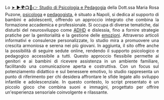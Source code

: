 <div style="text-align: justify;">
Lo <a href="https://studiopuzone.com" rel="dofollow">➤ ►🌍📺📱👉 Studio di Psicologia e Pedagogia</a> della Dott.ssa Maria Rosa Puzone, <a href="https://studiopuzone.com/psicologo-e-dolore-strategie-efficaci-per-superare-la-sofferenza/" rel="dofollow">psicologa</a> e <a href="https://studiopuzone.com/cosa-fa-una-psicopedagogista/" rel="dofollow">pedagogista</a>, è situato a Napoli, si dedica al supporto di bambini e adolescenti, offrendo un approccio integrato che combina la formazione accademica e professionale. Si occupa di diverse tematiche, dai disturbi del neurosviluppo come <a href="https://tinyurl.com/adhdgenitori" rel="dofollow">ADHD</a> e dislessia, fino a fornire strategie pratiche per la genitorialità e la gestione delle <a href="https://tinyurl.com/metodonolose" rel="dofollow">emozioni</a>. Attraverso articoli informativi e consulenze personalizzate, lo studio mira a promuovere una crescita armoniosa e serena nei più giovani. In aggiunta, il sito offre anche la possibilità di seguire sedute online, rendendo il supporto psicologico e pedagogico accessibile a tutti. Questo approccio flessibile permette ai genitori e ai bambini di ricevere assistenza in un ambiente familiare, facilitando una comunicazione aperta e costruttiva. Con un focus sul potenziamento didattico e sul benessere emotivo, lo studio rappresenta un punto di riferimento per chi desidera affrontare le sfide legate allo sviluppo infantile e adolescenziale. In questo contesto, lo script presentato è un piccolo gioco che combina suoni e immagini, progettato per offrire un'esperienza sensoriale coinvolgente e rilassante.</div>
